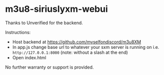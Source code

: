 # m3u8-siriuslyxm-webui
Thanks to Unverified for the backend.

Instructions:
- Host backend at https://github.com/myselfondiscord/m3u8XM
- In app.js change base url to whatever your sxm server is running on i.e. `http://127.0.0.1:8000` (note: without a slash at the end)
- Open index.html

No further warranty or support is provided.
